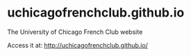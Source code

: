 # uchicagofrenchclub.github.io
The University of Chicago French Club website

Access it at: http://uchicagofrenchclub.github.io/